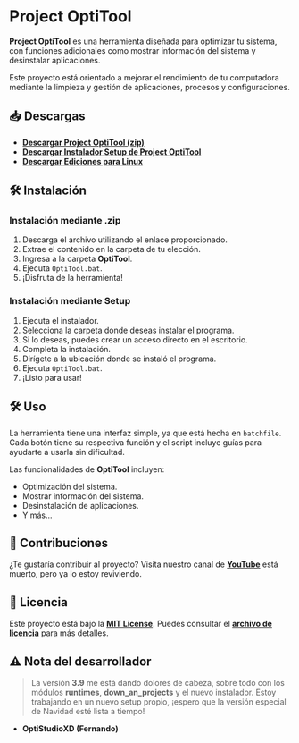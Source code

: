 # **Project OptiTool**

**Project OptiTool** es una herramienta diseñada para optimizar tu sistema, con funciones adicionales como mostrar información del sistema y desinstalar aplicaciones. 

Este proyecto está orientado a mejorar el rendimiento de tu computadora mediante la limpieza y gestión de aplicaciones, procesos y configuraciones.

## 📥 Descargas

- [**Descargar Project OptiTool (zip)**](https://github.com/OptiStudioXD/OptiTool/releases/)
- [**Descargar Instalador Setup de Project OptiTool**](https://github.com/OptiStudioXD/OptiTool/releases/download/3.5/OptiTool_setup_es.exe)
- [**Descargar Ediciones para Linux**](https://goo.su/YCrUsg)

## 🛠️ Instalación

### Instalación mediante .zip

1. Descarga el archivo utilizando el enlace proporcionado.
2. Extrae el contenido en la carpeta de tu elección.
3. Ingresa a la carpeta **OptiTool**.
4. Ejecuta `OptiTool.bat`.
5. ¡Disfruta de la herramienta!

### Instalación mediante Setup

1. Ejecuta el instalador.
2. Selecciona la carpeta donde deseas instalar el programa.
3. Si lo deseas, puedes crear un acceso directo en el escritorio.
4. Completa la instalación.
5. Dirígete a la ubicación donde se instaló el programa.
6. Ejecuta `OptiTool.bat`.
7. ¡Listo para usar!

## 🛠️ Uso

La herramienta tiene una interfaz simple, ya que está hecha en `batchfile`. Cada botón tiene su respectiva función y el script incluye guías para ayudarte a usarla sin dificultad.

Las funcionalidades de **OptiTool** incluyen:
- Optimización del sistema.
- Mostrar información del sistema.
- Desinstalación de aplicaciones.
- Y más...

## 🤝 Contribuciones

¿Te gustaría contribuir al proyecto? Visita nuestro canal de [**YouTube**](https://www.youtube.com/channel/UCwPlfaBfRgrAqPe8rZZmQew) está muerto, pero ya lo estoy reviviendo.

## 📜 Licencia

Este proyecto está bajo la [**MIT License**](https://goo.su/Zn6m). Puedes consultar el [**archivo de licencia**](https://goo.su/6wW3oc) para más detalles.

## ⚠️ Nota del desarrollador

> La versión **3.9** me está dando dolores de cabeza, sobre todo con los módulos **runtimes**, **down_an_projects** y el nuevo instalador. Estoy trabajando en un nuevo setup propio, ¡espero que la versión especial de Navidad esté lista a tiempo! 

- **OptiStudioXD (Fernando)**
